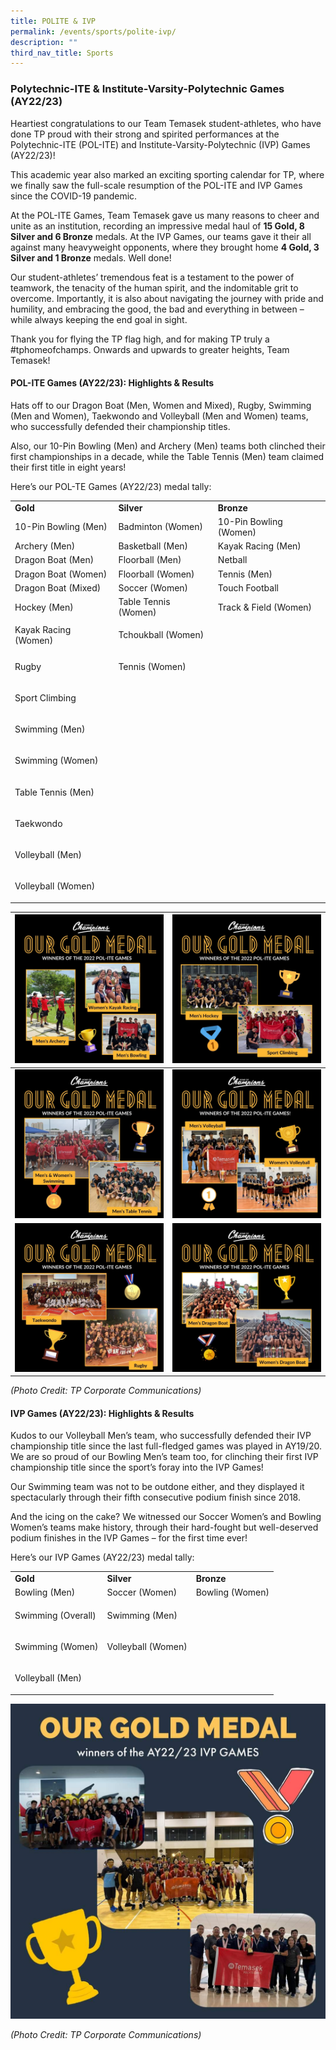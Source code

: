 ```yaml
---
title: POLITE & IVP
permalink: /events/sports/polite-ivp/
description: ""
third_nav_title: Sports
---
```

### Polytechnic-ITE &amp; Institute-Varsity-Polytechnic Games (AY22/23)

Heartiest congratulations to our Team Temasek student-athletes, who have done TP proud with their strong and spirited performances at the Polytechnic-ITE (POL-ITE) and Institute-Varsity-Polytechnic (IVP) Games (AY22/23)!

This academic year also marked an exciting sporting calendar for TP, where we finally saw the full-scale resumption of the POL-ITE and IVP Games since the COVID-19 pandemic. 

At the POL-ITE Games, Team Temasek gave us many reasons to cheer and unite as an institution, recording an impressive medal haul of **15 Gold, 8 Silver and 6 Bronze** medals. At the IVP Games, our teams gave it their all against many heavyweight opponents, where they brought home **4 Gold, 3 Silver and 1 Bronze** medals. Well done!

Our student-athletes’ tremendous feat is a testament to the power of teamwork, the tenacity of the human spirit, and the indomitable grit to overcome. Importantly, it is also about navigating the journey with pride and humility, and embracing the good, the bad and everything in between – while always keeping the end goal in sight. 

Thank you for flying the TP flag high, and for making TP truly a #tphomeofchamps. Onwards and upwards to greater heights, Team Temasek! 

#### POL-ITE Games (AY22/23): Highlights &amp; Results

Hats off to our Dragon Boat (Men, Women and Mixed), Rugby, Swimming (Men and Women), Taekwondo and Volleyball (Men and Women) teams, who successfully defended their championship titles. 

Also, our 10-Pin Bowling (Men) and Archery (Men) teams both clinched their first championships in a decade, while the Table Tennis (Men) team claimed their first title in eight years!

Here’s our POL-TE Games (AY22/23) medal tally:

<table><tbody><tr><td><strong>Gold</strong></td><td><strong>Silver</strong></td><td><strong>Bronze</strong></td></tr><tr><td>10-Pin Bowling (Men)</td><td>Badminton (Women)</td><td>10-Pin Bowling (Women)</td></tr><tr><td>Archery (Men)</td><td>Basketball (Men)</td><td>Kayak Racing (Men)</td></tr><tr><td>Dragon Boat (Men)</td><td>Floorball (Men)</td><td>Netball</td></tr><tr><td>Dragon Boat (Women)</td><td>Floorball (Women)</td><td>Tennis (Men)</td></tr><tr><td>Dragon Boat (Mixed)</td><td>Soccer (Women)</td><td>Touch Football</td></tr><tr><td>Hockey (Men)</td><td>Table Tennis (Women)</td><td>Track &amp; Field (Women)</td></tr><tr><td>Kayak Racing (Women)</td><td>Tchoukball (Women)</td><td><p>&nbsp;</p></td></tr><tr><td>Rugby</td><td>Tennis (Women)</td><td><p>&nbsp;</p></td></tr><tr><td>Sport Climbing</td><td><p>&nbsp;</p></td><td><p>&nbsp;</p></td></tr><tr><td>Swimming (Men)</td><td><p>&nbsp;</p></td><td><p>&nbsp;</p></td></tr><tr><td>Swimming (Women)</td><td><p>&nbsp;</p></td><td><p>&nbsp;</p></td></tr><tr><td>Table Tennis (Men)</td><td><p>&nbsp;</p></td><td><p>&nbsp;</p></td></tr><tr><td>Taekwondo</td><td><p>&nbsp;</p></td><td><p>&nbsp;</p></td></tr><tr><td>Volleyball (Men)</td><td><p>&nbsp;</p></td><td><p>&nbsp;</p></td></tr><tr><td>Volleyball (Women)</td><td><p>&nbsp;</p></td><td><p>&nbsp;</p></td></tr></tbody></table>


| ![](/images/Events/Sports/POLITE_1.jpg) | ![](/images/Events/Sports/POLITE_2.jpg)
| -------- | -------- |
|![](/images/Events/Sports/POLITE_3.jpg) | ![](/images/Events/Sports/POLITE_4.jpg)|
|![](/images/Events/Sports/POLITE_5.jpg) | ![](/images/Events/Sports/POLITE_6.jpg)|

*(Photo Credit: TP Corporate Communications)*


#### IVP Games (AY22/23): Highlights &amp; Results

Kudos to our Volleyball Men’s team, who successfully defended their IVP championship title since the last full-fledged games was played in AY19/20. We are so proud of our Bowling Men’s team too, for clinching their first IVP championship title since the sport’s foray into the IVP Games! 

Our Swimming team was not to be outdone either, and they displayed it spectacularly through their fifth consecutive podium finish since 2018.

And the icing on the cake? We witnessed our Soccer Women’s and Bowling Women’s teams make history, through their hard-fought but well-deserved podium finishes in the IVP Games – for the first time ever! 

Here’s our IVP Games (AY22/23) medal tally:

<table><tbody><tr><td><strong>Gold</strong></td><td><strong>Silver</strong></td><td><strong>Bronze</strong></td></tr><tr><td>Bowling (Men)</td><td>Soccer (Women)</td><td>Bowling (Women)</td></tr><tr><td>Swimming (Overall)</td><td>Swimming (Men)</td><td><p>&nbsp;</p></td></tr><tr><td>Swimming (Women)</td><td>Volleyball (Women)</td><td><p>&nbsp;</p></td></tr><tr><td>Volleyball (Men)</td><td><p>&nbsp;</p></td></tr></tbody></table>

![](/images/Events/Sports/IVP_1.jpg)

*(Photo Credit: TP Corporate Communications)*